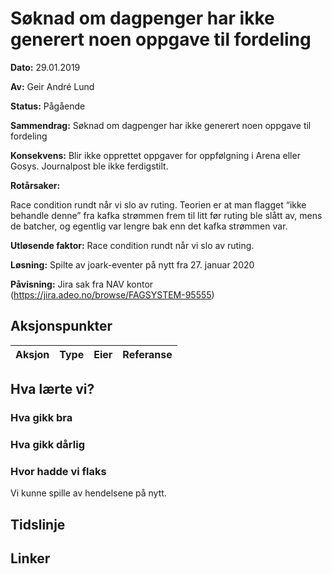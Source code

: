 # Søknad om dagpenger har ikke generert noen oppgave til fordeling 

**Dato:** 29.01.2019

**Av:** Geir André Lund

**Status:** Pågående

**Sammendrag:** Søknad om dagpenger har ikke generert noen oppgave til fordeling 

**Konsekvens:** Blir ikke opprettet oppgaver for oppfølgning i Arena eller Gosys. Journalpost ble ikke ferdigstilt. 

**Rotårsaker:** 

 Race condition rundt når vi slo av ruting. Teorien er at man flagget “ikke behandle denne” fra kafka strømmen frem til litt før ruting ble slått av, mens de batcher, og egentlig var lengre bak enn det kafka strømmen var.

**Utløsende faktor:**  Race condition rundt når vi slo av ruting.

**Løsning:**  Spilte av joark-eventer på nytt fra 27. januar 2020 

**Påvisning:** Jira sak fra NAV kontor (https://jira.adeo.no/browse/FAGSYSTEM-95555)


## Aksjonspunkter

| Aksjon | Type | Eier | Referanse |
| ------ | ---- | ---- | --- |

## Hva lærte vi?

### Hva gikk bra


### Hva gikk dårlig

### Hvor hadde vi flaks

Vi kunne spille av hendelsene på nytt.

## Tidslinje

## Linker
